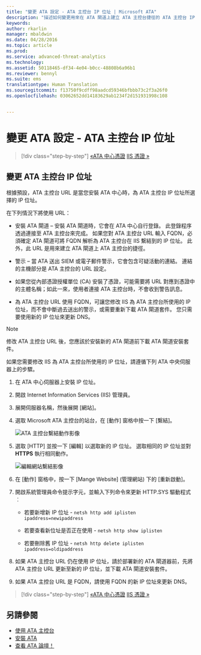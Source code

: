 ```yaml
---
title: "變更 ATA 設定 - ATA 主控台 IP 位址 | Microsoft ATA"
description: "描述如何變更用來在 ATA 閘道上建立 ATA 主控台捷徑的 ATA 主控台 IP 位址。"
keywords: 
author: rkarlin
manager: mbaldwin
ms.date: 04/28/2016
ms.topic: article
ms.prod: 
ms.service: advanced-threat-analytics
ms.technology: 
ms.assetid: 50118465-df34-4e04-b0cc-48808b6a96b1
ms.reviewer: bennyl
ms.suite: ems
translationtype: Human Translation
ms.sourcegitcommit: f13750f9cdff98aadcd59346bfbbb73c2f3a26f0
ms.openlocfilehash: 03062652dd14183629ab1234f2d151931998c108


---
```


# 變更 ATA 設定 - ATA 主控台 IP 位址

>[!div class="step-by-step"]
[«ATA 中心憑證](modifying-ata-config-centercert.md)
[IIS 憑證 »](modifying-ata-config-iiscert.md)

## 變更 ATA 主控台 IP 位址
根據預設，ATA 主控台 URL 是當您安裝 ATA 中心時，為 ATA 主控台 IP 位址所選擇的 IP 位址。

在下列情況下將使用 URL：

-   安裝 ATA 閘道 – 安裝 ATA 閘道時，它會在 ATA 中心自行登錄。 此登錄程序透過連接至 ATA 主控台來完成。 如果您對 ATA 主控台 URL 輸入 FQDN，必須確定 ATA 閘道可將 FQDN 解析為 ATA 主控台在 IIS 繫結到的 IP 位址。 此外，此 URL 是用來建立 ATA 閘道上 ATA 主控台的捷徑。

-   警示 – 當 ATA 送出 SIEM 或電子郵件警示，它會包含可疑活動的連結。 連結的主機部分是 ATA 主控台的 URL 設定。

-   如果您從內部憑證授權單位 (CA) 安裝了憑證，可能需要將 URL 對應到憑證中的主體名稱；如此一來，使用者連接 ATA 主控台時，不會收到警告訊息。

-   為 ATA 主控台 URL 使用 FQDN，可讓您修改 IIS 為 ATA 主控台所使用的 IP 位址，而不會中斷過去送出的警示，或需要重新下載 ATA 閘道套件。 您只需要使用新的 IP 位址來更新 DNS。

> [!NOTE]
> 修改 ATA 主控台 URL 後，您應該於安裝新的 ATA 閘道前下載 ATA 閘道安裝套件。

如果您需要修改 IIS 為 ATA 主控台所使用的 IP 位址，請遵循下列 ATA 中央伺服器上的步驟。

1.  在 ATA 中心伺服器上安裝 IP 位址。

2.  開啟 Internet Information Services (IIS) 管理員。

3.  展開伺服器名稱，然後展開 [網站]。

4.  選取 Microsoft ATA 主控台的站台，在 [動作] 窗格中按一下 [繫結]。

    ![ATA 主控台繫結動作影像](media/ATA-console-change-IP-bindings.jpg)

5.  選取 [HTTP] 並按一下 [編輯] 以選取新的 IP 位址。 選取相同的 IP 位址並對 **HTTPS** 執行相同動作。

    ![編輯網站繫結影像](media/ATA-change-console-IP.jpg)

6.  在 [動作] 窗格中，按一下 [Mange Website] (管理網站) 下的 [重新啟動]。

7.  開啟系統管理員命令提示字元，並輸入下列命令來更新 HTTP.SYS 驅動程式︰

    -   若要新增新 IP 位址 - `netsh http add iplisten ipaddress=newipaddress`

    -   若要查看新位址是否正在使用 - `netsh http show iplisten`

    -   若要刪除舊 IP 位址 - `netsh http delete iplisten ipaddress=oldipaddress`

8.  如果 ATA 主控台 URL 仍在使用 IP 位址，請於部署新的 ATA 閘道器前，先將 ATA 主控台 URL 更新至新的 IP 位址，並下載 ATA 閘道安裝套件。

9. 如果 ATA 主控台 URL 是 FQDN，請使用 FQDN 的新 IP 位址來更新 DNS。

>[!div class="step-by-step"]
[«ATA 中心憑證](modifying-ata-config-centercert.md)
[IIS 憑證 »](modifying-ata-config-iiscert.md)


## 另請參閱
- [使用 ATA 主控台](working-with-ata-console.md)
- [安裝 ATA](install-ata.md)
- [查看 ATA 論壇！](https://social.technet.microsoft.com/Forums/security/home?forum=mata)



<!--HONumber=Jul16_HO4-->


